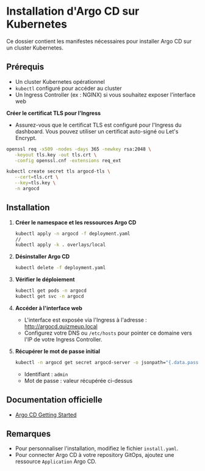 # Installation d'Argo CD sur Kubernetes

Ce dossier contient les manifestes nécessaires pour installer Argo CD sur un cluster Kubernetes.

## Prérequis
- Un cluster Kubernetes opérationnel
- `kubectl` configuré pour accéder au cluster
- Un Ingress Controller (ex : NGINX) si vous souhaitez exposer l'interface web

**Créer le certificat TLS pour l'Ingress**
   - Assurez-vous que le certificat TLS est configuré pour l'Ingress du dashboard. Vous pouvez utiliser un certificat auto-signé ou Let's Encrypt.
   ```bash
   openssl req -x509 -nodes -days 365 -newkey rsa:2048 \
      -keyout tls.key -out tls.crt \
      -config openssl.cnf -extensions req_ext
   ```
   ```bash
   kubectl create secret tls argocd-tls \
      --cert=tls.crt \
      --key=tls.key \
      -n argocd
   ```

## Installation
1. **Créer le namespace et les ressources Argo CD**
   ```bash
   kubectl apply -n argocd -f deployment.yaml 
   // 
   kubectl apply -k . overlays/local
   ```

2. **Désinstaller Argo CD**
   ```bash
   kubectl delete -f deployment.yaml
   ```

3. **Vérifier le déploiement**
   ```bash
   kubectl get pods -n argocd
   kubectl get svc -n argocd
   ```

4. **Accéder à l'interface web**
   - L'interface est exposée via l'Ingress à l'adresse : http://argocd.quizmeup.local
   - Configurez votre DNS ou `/etc/hosts` pour pointer ce domaine vers l'IP de votre Ingress Controller.

5. **Récupérer le mot de passe initial**
   ```bash
   kubectl -n argocd get secret argocd-server -o jsonpath="{.data.password}" | base64 -d
   ```
   - Identifiant : `admin`
   - Mot de passe : valeur récupérée ci-dessus

## Documentation officielle
- [Argo CD Getting Started](https://argo-cd.readthedocs.io/en/stable/getting_started/)

## Remarques
- Pour personnaliser l'installation, modifiez le fichier `install.yaml`.
- Pour connecter Argo CD à votre repository GitOps, ajoutez une ressource `Application` Argo CD.
